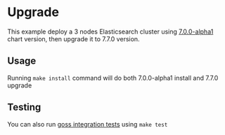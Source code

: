# Upgrade

This example deploy a 3 nodes Elasticsearch cluster using [7.0.0-alpha1][] chart
version, then upgrade it to 7.7.0 version.


## Usage

Running `make install` command will do both 7.0.0-alpha1 install and 7.7.0
upgrade


## Testing

You can also run [goss integration tests][] using `make test`


[7.0.0-alpha1]: https://github.com/elastic/helm-charts/releases/tag/7.0.0-alpha1
[goss integration tests]: https://github.com/elastic/helm-charts/tree/master/elasticsearch/examples/upgrade/test/goss.yaml

